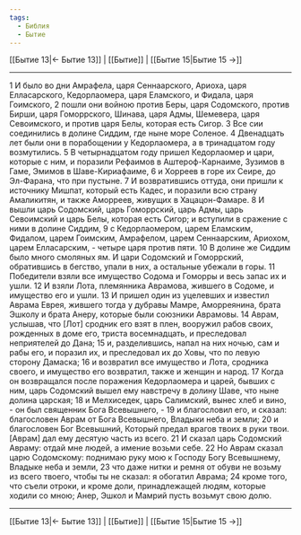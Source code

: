 ```yaml
---
tags:
  - Библия
  - Бытие
---
```

[[Бытие 13|← Бытие 13]] | [[Бытие]] | [[Бытие 15|Бытие 15 →]]

---
1 И было во дни Амрафела, царя Сеннаарского, Ариоха, царя Елласарского, Кедорлаомера, царя Еламского, и Фидала, царя Гоимского,
2 пошли они войною против Беры, царя Содомского, против Бирши, царя Гоморрского, Шинава, царя Адмы, Шемевера, царя Севоимского, и против царя Белы, которая есть Сигор.
3 Все сии соединились в долине Сиддим, где ныне море Соленое.
4 Двенадцать лет были они в порабощении у Кедорлаомера, а в тринадцатом году возмутились.
5 В четырнадцатом году пришел Кедорлаомер и цари, которые с ним, и поразили Рефаимов в Аштероф-Карнаиме, Зузимов в Гаме, Эмимов в Шаве-Кириафаиме,
6 и Хорреев в горе их Сеире, до Эл-Фарана, что при пустыне.
7 И возвратившись оттуда, они пришли к источнику Мишпат, который есть Кадес, и поразили всю страну Амаликитян, и также Аморреев, живущих в Хацацон-Фамаре.
8 И вышли царь Содомский, царь Гоморрский, царь Адмы, царь Севоимский и царь Белы, которая есть Сигор; и вступили в сражение с ними в долине Сиддим,
9 с Кедорлаомером, царем Еламским, Фидалом, царем Гоимским, Амрафелом, царем Сеннаарским, Ариохом, царем Елласарским, - четыре царя против пяти.
10 В долине же Сиддим было много смоляных ям. И цари Содомский и Гоморрский, обратившись в бегство, упали в них, а остальные убежали в горы.
11 Победители взяли все имущество Содома и Гоморры и весь запас их и ушли.
12 И взяли Лота, племянника Аврамова, жившего в Содоме, и имущество его и ушли.
13 И пришел один из уцелевших и известил Аврама Еврея, жившего тогда у дубравы Мамре, Аморреянина, брата Эшколу и брата Анеру, которые были союзники Аврамовы.
14 Аврам, услышав, что [Лот] сродник его взят в плен, вооружил рабов своих, рожденных в доме его, триста восемнадцать, и преследовал неприятелей до Дана;
15 и, разделившись, напал на них ночью, сам и рабы его, и поразил их, и преследовал их до Ховы, что по левую сторону Дамаска;
16 и возвратил все имущество и Лота, сродника своего, и имущество его возвратил, также и женщин и народ.
17 Когда он возвращался после поражения Кедорлаомера и царей, бывших с ним, царь Содомский вышел ему навстречу в долину Шаве, что ныне долина царская;
18 и Мелхиседек, царь Салимский, вынес хлеб и вино, - он был священник Бога Всевышнего, -
19 и благословил его, и сказал: благословен Аврам от Бога Всевышнего, Владыки неба и земли;
20 и благословен Бог Всевышний, Который предал врагов твоих в руки твои. [Аврам] дал ему десятую часть из всего.
21 И сказал царь Содомский Авраму: отдай мне людей, а имение возьми себе.
22 Но Аврам сказал царю Содомскому: поднимаю руку мою к Господу Богу Всевышнему, Владыке неба и земли,
23 что даже нитки и ремня от обуви не возьму из всего твоего, чтобы ты не сказал: я обогатил Аврама;
24 кроме того, что съели отроки, и кроме доли, принадлежащей людям, которые ходили со мною; Анер, Эшкол и Мамрий пусть возьмут свою долю.

---
[[Бытие 13|← Бытие 13]] | [[Бытие]] | [[Бытие 15|Бытие 15 →]]